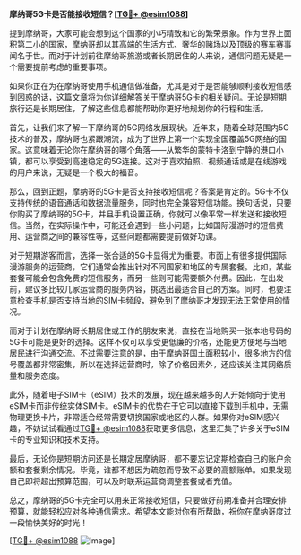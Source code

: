 **摩纳哥5G卡是否能接收短信？[[TG💪+ @esim1088](https://t.me/s/esim1088)]**

提到摩纳哥，大家可能会想到这个国家的小巧精致和它的繁荣景象。作为世界上面积第二小的国家，摩纳哥却以其高端的生活方式、奢华的赌场以及顶级的赛车赛事闻名于世。而对于计划前往摩纳哥旅游或者长期居住的人来说，通信问题无疑是一个需要提前考虑的重要事项。

如果你正在为在摩纳哥使用手机通信做准备，尤其是对于是否能够顺利接收短信感到困惑的话，这篇文章将为你详细解答关于摩纳哥5G卡的相关疑问。无论是短期旅行还是长期居住，了解这些信息都能帮助你更好地规划你的行程和生活。

首先，让我们来了解一下摩纳哥的5G网络发展现状。近年来，随着全球范围内5G技术的普及，摩纳哥也紧跟潮流，成为了世界上第一个实现全国覆盖5G网络的国家。这意味着无论你在摩纳哥的哪个角落——从繁华的蒙特卡洛到宁静的港口小镇，都可以享受到高速稳定的5G连接。这对于喜欢拍照、视频通话或是在线游戏的用户来说，无疑是一个极大的福音。

那么，回到正题，摩纳哥的5G卡是否支持接收短信呢？答案是肯定的。5G卡不仅支持传统的语音通话和数据流量服务，同时也完全兼容短信功能。换句话说，只要你购买了摩纳哥的5G卡，并且手机设置正确，你就可以像平常一样发送和接收短信。当然，在实际操作中，可能还会遇到一些小问题，比如国际漫游时的短信费用、运营商之间的兼容性等，这些问题都需要提前做好功课。

对于短期游客而言，选择一张合适的5G卡显得尤为重要。市面上有很多提供国际漫游服务的运营商，它们通常会推出针对不同国家和地区的专属套餐。比如，某些套餐可能会包含免费的短信服务，而另一些则可能需要额外付费。因此，在出发前，建议多比较几家运营商的服务内容，挑选出最适合自己的方案。同时，也要注意检查手机是否支持当地的SIM卡频段，避免到了摩纳哥才发现无法正常使用的情况。

而对于计划在摩纳哥长期居住或工作的朋友来说，直接在当地购买一张本地号码的5G卡可能是更好的选择。这样不仅可以享受更低廉的价格，还能更方便地与当地居民进行沟通交流。不过需要注意的是，由于摩纳哥国土面积较小，很多地方的信号覆盖都非常密集，所以在选择运营商时，除了价格因素外，还应该关注其网络质量和服务态度。

此外，随着电子SIM卡（eSIM）技术的发展，现在越来越多的人开始倾向于使用eSIM卡而非传统实体SIM卡。eSIM卡的优势在于它可以直接下载到手机中，无需物理更换卡片，非常适合经常需要切换国家或地区的人群。如果你对eSIM感兴趣，不妨试试看通过[TG💪+ @esim1088](https://t.me/s/esim1088)获取更多信息，这里汇集了许多关于eSIM卡的专业知识和技术支持。

最后，无论你是短期访问还是长期定居摩纳哥，都不要忘记定期检查自己的账户余额和套餐剩余情况。毕竟，谁都不想因为疏忽而导致不必要的高额账单。如果发现自己即将超出预算范围，可以及时联系运营商调整套餐或者充值。

总之，摩纳哥的5G卡完全可以用来正常接收短信，只要做好前期准备并合理安排预算，就能轻松应对各种通信需求。希望本文能对你有所帮助，祝你在摩纳哥度过一段愉快美好的时光！

[[TG💪+ @esim1088](https://t.me/s/esim1088) ![Image](https://i.postimg.cc/4NQfJmqS/Snipaste-2025-05-13-00-14-12.png)]